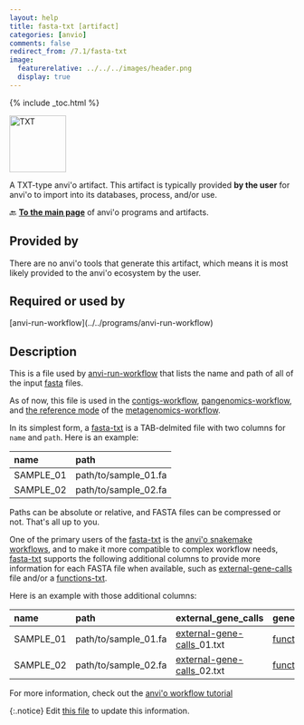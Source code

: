 ```yaml
---
layout: help
title: fasta-txt [artifact]
categories: [anvio]
comments: false
redirect_from: /7.1/fasta-txt
image:
  featurerelative: ../../../images/header.png
  display: true
---
```



{% include _toc.html %}


<img src="../../images/icons/TXT.png" alt="TXT" style="width:100px; border:none" />

A TXT-type anvi'o artifact. This artifact is typically provided **by the user** for anvi'o to import into its databases, process, and/or use.

🔙 **[To the main page](../../)** of anvi'o programs and artifacts.

## Provided by


There are no anvi'o tools that generate this artifact, which means it is most likely provided to the anvi'o ecosystem by the user.


## Required or used by


<p style="text-align: left" markdown="1"><span class="artifact-r">[anvi-run-workflow](../../programs/anvi-run-workflow)</span></p>


## Description

This is a file used by <span class="artifact-n">[anvi-run-workflow](/help/7.1/programs/anvi-run-workflow)</span> that lists the name and path of all of the input <span class="artifact-n">[fasta](/help/7.1/artifacts/fasta)</span> files.

As of now, this file is used in the <span class="artifact-n">[contigs-workflow](/help/7.1/artifacts/contigs-workflow)</span>, <span class="artifact-n">[pangenomics-workflow](/help/7.1/artifacts/pangenomics-workflow)</span>, and [the reference mode](https://merenlab.org/2018/07/09/anvio-snakemake-workflows/#references-mode) of the <span class="artifact-n">[metagenomics-workflow](/help/7.1/artifacts/metagenomics-workflow)</span>.

In its simplest form, a <span class="artifact-n">[fasta-txt](/help/7.1/artifacts/fasta-txt)</span> is a TAB-delmited file with two columns for `name` and `path`. Here is an example:

|name|path|
|:--|:--|
|SAMPLE_01|path/to/sample_01.fa|
|SAMPLE_02|path/to/sample_02.fa|

Paths can be absolute or relative, and FASTA files can be compressed or not. That's all up to you.

One of the primary users of the <span class="artifact-n">[fasta-txt](/help/7.1/artifacts/fasta-txt)</span> is the [anvi'o snakemake workflows](https://merenlab.org/2018/07/09/anvio-snakemake-workflows/), and to make it more compatible to complex workflow needs, <span class="artifact-n">[fasta-txt](/help/7.1/artifacts/fasta-txt)</span> supports the following additional columns to provide more information for each FASTA file when available, such as <span class="artifact-n">[external-gene-calls](/help/7.1/artifacts/external-gene-calls)</span> file and/or a <span class="artifact-n">[functions-txt](/help/7.1/artifacts/functions-txt)</span>.

Here is an example with those additional columns:

|name|path|external_gene_calls|gene_functional_annotation|
|:--|:--|:--|:--|
|SAMPLE_01|path/to/sample_01.fa|<span class="artifact-n">[external-gene-calls](/help/7.1/artifacts/external-gene-calls)</span>_01.txt|<span class="artifact-n">[functions-txt](/help/7.1/artifacts/functions-txt)</span>_01.txt|
|SAMPLE_02|path/to/sample_02.fa|<span class="artifact-n">[external-gene-calls](/help/7.1/artifacts/external-gene-calls)</span>_02.txt|<span class="artifact-n">[functions-txt](/help/7.1/artifacts/functions-txt)</span>_02.txt|

For more information, check out the [anvi'o workflow tutorial](https://merenlab.org/2018/07/09/anvio-snakemake-workflows/#fastatxt)


{:.notice}
Edit [this file](https://github.com/merenlab/anvio/tree/master/anvio/docs/artifacts/fasta-txt.md) to update this information.

